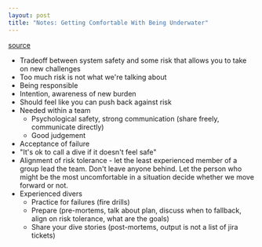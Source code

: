 ```yaml
---
layout: post
title: "Notes: Getting Comfortable With Being Underwater"
---
```


[source](https://re-deploy.io/2019/videos/13-chen.html)

* Tradeoff between system safety and some risk that allows you to take on new challenges
* Too much risk is not what we're talking about
* Being responsible
* Intention, awareness of new burden
* Should feel like you can push back against risk
* Needed within a team
  * Psychological safety, strong communication (share freely, communicate directly)
  * Good judgement
* Acceptance of failure
* "It's ok to call a dive if it doesn't feel safe"
* Alignment of risk tolerance - let the least experienced member of a group lead the team. Don't leave anyone behind. Let the person who might be the most uncomfortable in a situation decide whether we move forward or not.
* Experienced divers
  * Practice for failures (fire drills)
  * Prepare (pre-mortems, talk about plan, discuss when to fallback, align on risk tolerance, what are the goals)
  * Share your dive stories (post-mortems, output is not a list of jira tickets)